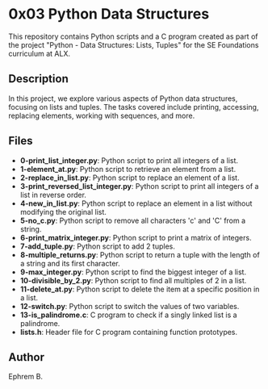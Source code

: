 # 0x03 Python Data Structures

This repository contains Python scripts and a C program created as part of the project "Python - Data Structures: Lists, Tuples" for the SE Foundations curriculum at ALX.

## Description

In this project, we explore various aspects of Python data structures, focusing on lists and tuples. The tasks covered include printing, accessing, replacing elements, working with sequences, and more.

## Files

- **0-print_list_integer.py**: Python script to print all integers of a list.
- **1-element_at.py**: Python script to retrieve an element from a list.
- **2-replace_in_list.py**: Python script to replace an element of a list.
- **3-print_reversed_list_integer.py**: Python script to print all integers of a list in reverse order.
- **4-new_in_list.py**: Python script to replace an element in a list without modifying the original list.
- **5-no_c.py**: Python script to remove all characters 'c' and 'C' from a string.
- **6-print_matrix_integer.py**: Python script to print a matrix of integers.
- **7-add_tuple.py**: Python script to add 2 tuples.
- **8-multiple_returns.py**: Python script to return a tuple with the length of a string and its first character.
- **9-max_integer.py**: Python script to find the biggest integer of a list.
- **10-divisible_by_2.py**: Python script to find all multiples of 2 in a list.
- **11-delete_at.py**: Python script to delete the item at a specific position in a list.
- **12-switch.py**: Python script to switch the values of two variables.
- **13-is_palindrome.c**: C program to check if a singly linked list is a palindrome.
- **lists.h**: Header file for C program containing function prototypes.

## Author
Ephrem B.